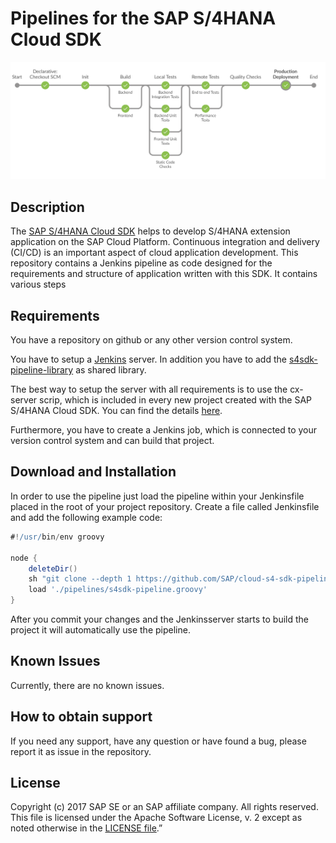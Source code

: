# Pipelines for the SAP S/4HANA Cloud SDK
 
 ![Picture of Pipeline](s4sdk-pipeline.png)
 
 ## Description

 The [SAP S/4HANA Cloud SDK](https://sap.com/s4sdk) helps to develop S/4HANA extension application on the SAP Cloud Platform. 
 Continuous integration and delivery (CI/CD) is an important aspect of cloud application development.
 This repository contains a Jenkins pipeline as code designed for the requirements and structure of application written with this SDK. 
 It contains various steps 
 
 ## Requirements
 
 You have a repository on github or any other version control system.
 
 You have to setup a [Jenkins](https://jenkins.io/) server. In addition you have to add the [s4sdk-pipeline-library](https://github.com/SAP/cloud-s4-sdk-pipeline-lib) as shared library. 

 The best way to setup the server with all requirements is to use the cx-server scrip, which is included in every new project created with the SAP S/4HANA Cloud SDK. You can find the details [here](https://blogs.sap.com/2017/05/19/step-3-with-sap-s4hana-cloud-sdk-helloworld-on-scp-cloudfoundry/). 
 
 Furthermore, you have to create a Jenkins job, which is connected to your version control system and can build that project.
  
 ## Download and Installation
 
In order to use the pipeline just load the pipeline within your Jenkinsfile placed in the root of your project repository. 
Create a file called Jenkinsfile and add the following example code:
 
 ```groovy
 #!/usr/bin/env groovy 
 
 node {
     deleteDir()
     sh "git clone --depth 1 https://github.com/SAP/cloud-s4-sdk-pipeline.git pipelines"
     load './pipelines/s4sdk-pipeline.groovy'
 }
```

After you commit your changes and the Jenkinsserver starts to build the project it will automatically use the pipeline. 

## Known Issues
Currently, there are no known issues.

## How to obtain support
If you need any support, have any question or have found a bug, please report it as issue in the repository.

## License
Copyright (c) 2017 SAP SE or an SAP affiliate company. All rights reserved.
This file is licensed under the Apache Software License, v. 2 except as noted otherwise in the [LICENSE file](LICENSE).”
